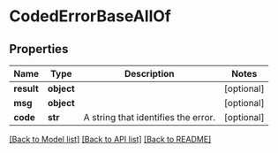 # CodedErrorBaseAllOf


## Properties
Name | Type | Description | Notes
------------ | ------------- | ------------- | -------------
**result** | **object** |  | [optional] 
**msg** | **object** |  | [optional] 
**code** | **str** | A string that identifies the error.  | [optional] 

[[Back to Model list]](../README.md#documentation-for-models) [[Back to API list]](../README.md#documentation-for-api-endpoints) [[Back to README]](../README.md)


